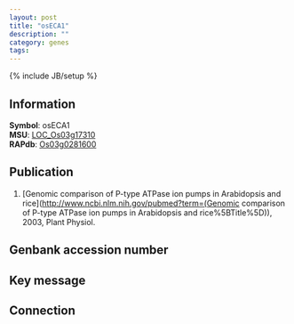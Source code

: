 ```yaml
---
layout: post
title: "osECA1"
description: ""
category: genes
tags: 
---
```

{% include JB/setup %}

## Information
__Symbol__: osECA1  
__MSU__: [LOC_Os03g17310](http://rice.plantbiology.msu.edu/cgi-bin/ORF_infopage.cgi?orf=LOC_Os03g17310)  
__RAPdb__: [Os03g0281600](http://rapdb.dna.affrc.go.jp/viewer/gbrowse_details/irgsp1?name=Os03g0281600)  

## Publication
1. [Genomic comparison of P-type ATPase ion pumps in Arabidopsis and rice](http://www.ncbi.nlm.nih.gov/pubmed?term=(Genomic comparison of P-type ATPase ion pumps in Arabidopsis and rice%5BTitle%5D)), 2003, Plant Physiol.

## Genbank accession number

## Key message

## Connection


